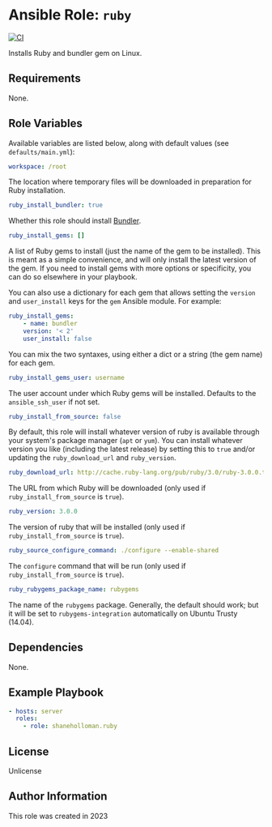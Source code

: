 # Ansible Role: `ruby`

[![CI](https://github.com/shaneholloman/ansible-role-ruby/actions/workflows/ci.yml/badge.svg)](https://github.com/shaneholloman/ansible-role-ruby/actions/workflows/ci.yml)

Installs Ruby and bundler gem on Linux.

## Requirements

None.

## Role Variables

Available variables are listed below, along with default values (see `defaults/main.yml`):

```yml
workspace: /root
```

The location where temporary files will be downloaded in preparation for Ruby installation.

```yml
ruby_install_bundler: true
```

Whether this role should install [Bundler](http://bundler.io/).

```yml
ruby_install_gems: []
```

A list of Ruby gems to install (just the name of the gem to be installed). This is meant as a simple convenience, and will only install the latest version of the gem. If you need to install gems with more options or specificity, you can do so elsewhere in your playbook.

You can also use a dictionary for each gem that allows setting the `version` and
`user_install` keys for the `gem` Ansible module.  For example:

```yml
ruby_install_gems:
    - name: bundler
    version: '< 2'
    user_install: false
```

You can mix the two syntaxes, using either a dict or a string (the gem name) for each gem.

```yml
ruby_install_gems_user: username
```

The user account under which Ruby gems will be installed. Defaults to the `ansible_ssh_user` if not set.

```yml
ruby_install_from_source: false
```

By default, this role will install whatever version of ruby is available through your system's package manager (`apt` or `yum`). You can install whatever version you like (including the latest release) by setting this to `true` and/or updating the `ruby_download_url` and `ruby_version`.

```yml
ruby_download_url: http://cache.ruby-lang.org/pub/ruby/3.0/ruby-3.0.0.tar.gz
```

The URL from which Ruby will be downloaded (only used if `ruby_install_from_source` is `true`).

```yml
ruby_version: 3.0.0
```

The version of ruby that will be installed (only used if `ruby_install_from_source` is `true`).

```yml
ruby_source_configure_command: ./configure --enable-shared
```

The `configure` command that will be run (only used if `ruby_install_from_source` is `true`).

```yml
ruby_rubygems_package_name: rubygems
```

The name of the `rubygems` package. Generally, the default should work; but it will be set to `rubygems-integration` automatically on Ubuntu Trusty (14.04).

## Dependencies

None.

## Example Playbook

```yml
- hosts: server
  roles:
    - role: shaneholloman.ruby
```

## License

Unlicense

## Author Information

This role was created in 2023
